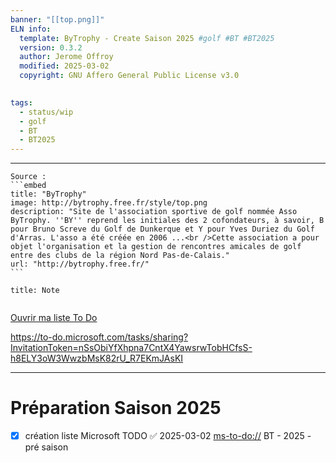 ```yaml
---
banner: "[[top.png]]"
ELN info:
  template: ByTrophy - Create Saison 2025 #golf #BT #BT2025
  version: 0.3.2
  author: Jerome Offroy
  modified: 2025-03-02
  copyright: GNU Affero General Public License v3.0
  

tags:
  - status/wip
  - golf
  - BT
  - BT2025
---
```


---

 
````ad-tip
Source : 
```embed
title: "ByTrophy"
image: http://bytrophy.free.fr/style/top.png
description: "Site de l'association sportive de golf nommée Asso ByTrophy. ''BY'' reprend les initiales des 2 cofondateurs, à savoir, B pour Bruno Screve du Golf de Dunkerque et Y pour Yves Duriez du Golf d'Arras. L'asso a été créée en 2006 ...<br />Cette association a pour objet l'organisation et la gestion de rencontres amicales de golf entre des clubs de la région Nord Pas-de-Calais."
url: "http://bytrophy.free.fr/"
```

````

````ad-note
title: Note
 

````

[Ouvrir ma liste To Do](ms-to-do://tasks/list/AQMkADAwATM0MDAAMS05MTBmLTY5MWUtMDACLTAwCgAuAAADaAe4-l4mWUiKaDPeeSENBgEALR9LIRFW_UCPTObjKMOTdwAH2PayJwAAAA==)

https://to-do.microsoft.com/tasks/sharing?InvitationToken=nSsObiYfXhpna7CntX4YawsrwTobHCfsS-h8ELY3oW3WwzbMsK82rU_R7EKmJAsKI

---
# Préparation Saison 2025 

- [x] création liste Microsoft TODO ✅ 2025-03-02  [ms-to-do://](ms-to-do://) BT - 2025 - pré saison

